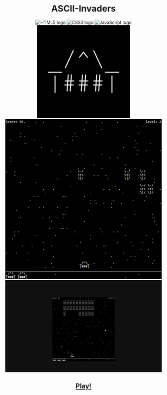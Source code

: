 <h1 align='center' >ASCII-Invaders</h1>

<div align='center'>

  <img alt='HTML5 logo' title='HTML5' src='https://img.shields.io/badge/HTML5-E34F26?style=for-the-badge&logo=html5&logoColor=white'/>

  <img alt='CSS3 logo' title='CSS3' src='https://img.shields.io/badge/CSS3-1572B6?style=for-the-badge&logo=css3&logoColor=white'/>

  <img alt='JavaScript logo' title='JavaScript' src='https://img.shields.io/badge/JavaScript-323330?style=for-the-badge&logo=javascript&logoColor=F7DF1E'/>

  <img alt='logo' src='logo.gif' />
  <img alt='print' src='print.png' />
  <img alt='animation gif' src='animation.gif' />

<h2><a target='_blank' href='https://alex5ander.itch.io/ascii-invaders' >
Play!</a></h2>

</div>
